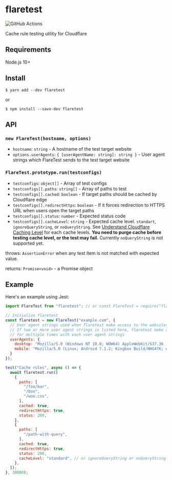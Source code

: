 # flaretest

![GitHub Actions](https://github.com/Spelldata/flaretest/workflows/Actions/badge.svg)

Cache rule testing utility for Cloudflare

## Requirements

Node.js 10+

## Install

```shell
$ yarn add --dev flaretest
```

or

```shell
$ npm install --save-dev flaretest
```

## API

### `new FlareTest(hostname, options)`

- `hostname`: `string` - A hostname of the test target website
- `options.userAgents`: `{ [userAgentName: string]: string }` - User agent strings which FlareTest sends to the test target website

### `FlareTest.prototype.run(testconfigs)`

- `testconfigs`: `object[]` - Array of test configs
- `testconfigs[].paths`: `string[]` - Array of paths to test
- `testconfigs[].cached`: `boolean` - If target paths should be cached by Cloudflare edge
- `testconfigs[].redirectHttps`: `boolean` - If it forces redirection to HTTPS URL when users open the target paths
- `testconfigs[].status`: `number` - Expected status code
- `testconfigs[].cacheLevel`: `string` - Expected cache level. `standart`, `ignoreQueryString`, or `noQueryString`. See [Understand Cloudflare Caching Level](https://support.cloudflare.com/hc/en-us/articles/200168256-Understand-Cloudflare-Caching-Level) for each cache levels. **You need to purge cache before testing cache level, or the test may fail.** Currently `noQueryString` is not supported yet.

throws: `AssertionError` when any test item is not matched with expected value.

returns: `Promise<void>` - a Promise object

## Example

Here's an example using Jest:

```javascript
import FlareTest from "flaretest"; // or const FlareTest = require("flaretest").default;

// Initialize flaretest
const flaretest = new FlareTest("example.com", {
  // User agent strings used when flaretest make access to the websites.
  // If two or more user agent strings is listed here, flaretest make accesses
  // for multiple times with each user agent strings
  userAgents: {
    desktop: "Mozilla/5.0 (Windows NT 10.0; WOW64) AppleWebKit/537.36 (KHTML, like Gecko) Chrome/73.0.3163.100 Safari/537.36",
    mobile: "Mozilla/5.0 (Linux; Android 7.1.2; Kingbox Build/NHG47K; wv) AppleWebKit/537.36 (KHTML, like Gecko) Version/4.0 Chrome/73.0.3653.0 Safari/537.36",
  }
});

test("Cache rules", async () => {
  await flaretest.run([
    {
      paths: [
        "/foo/bar",
        "/boo",
        "/woo.css",
      ],
      cached: true,
      redirectHttps: true,
      status: 200,
    },
    {
      paths: [
        "/path-with-query",
      ],
      cached: true,
      redirectHttps: true,
      status: 200,
      cacheLevel: "standard", // or ignoreQueryString or noQueryString
    },
  ]);
}, 30000);
```
